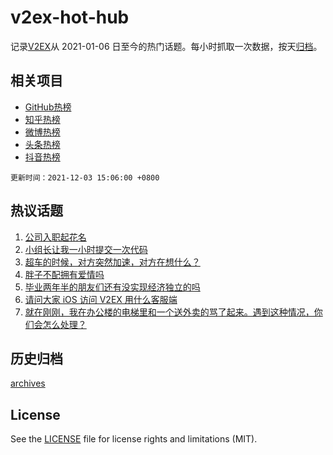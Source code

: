 # v2ex-hot-hub

 记录[V2EX](https://www.v2ex.com/)从 2021-01-06 日至今的热门话题。每小时抓取一次数据，按天[归档](archives)。
 
 ## 相关项目

- [GitHub热榜](https://github.com/snaildev/github-hot-hub)
- [知乎热榜](https://github.com/snaildev/zhihu-hot-hub)
- [微博热榜](https://github.com/snaildev/weibo-hot-hub)
- [头条热榜](https://github.com/snaildev/toutiao-hot-hub)
- [抖音热榜](https://github.com/snaildev/douyin-hot-hub)


 `更新时间：2021-12-03 15:06:00 +0800`

## 热议话题

1. [公司入职起花名](https://www.v2ex.com/t/819737)
1. [小组长让我一小时提交一次代码](https://www.v2ex.com/t/819582)
1. [超车的时候，对方突然加速，对方在想什么？](https://www.v2ex.com/t/819689)
1. [胖子不配拥有爱情吗](https://www.v2ex.com/t/819732)
1. [毕业两年半的朋友们还有没实现经济独立的吗](https://www.v2ex.com/t/819698)
1. [请问大家 iOS 访问 V2EX 用什么客服端](https://www.v2ex.com/t/819683)
1. [就在刚刚，我在办公楼的电梯里和一个送外卖的骂了起来。遇到这种情况，你们会怎么处理？](https://www.v2ex.com/t/819766)

## 历史归档

[archives](archives)

## License

See the [LICENSE](LICENSE) file for license rights and limitations (MIT).
